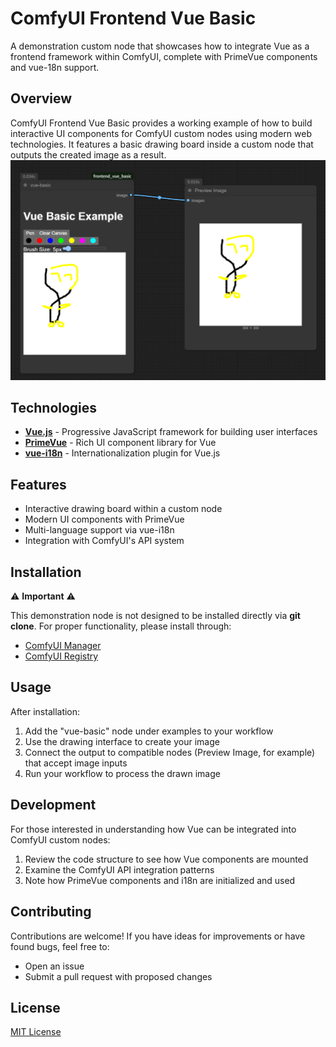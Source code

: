 # ComfyUI Frontend Vue Basic

A demonstration custom node that showcases how to integrate Vue as a frontend framework within ComfyUI, complete with PrimeVue components and vue-18n support.

## Overview

ComfyUI Frontend Vue Basic provides a working example of how to build interactive UI components for ComfyUI custom nodes using modern web technologies. It features a basic drawing board inside a custom node that outputs the created image as a result.
![image1](doc/img.png)

## Technologies

- **[Vue.js](https://vuejs.org/)** - Progressive JavaScript framework for building user interfaces
- **[PrimeVue](https://primevue.org/)** - Rich UI component library for Vue
- **[vue-i18n](https://vue-i18n.intlify.dev/)** - Internationalization plugin for Vue.js

## Features

- Interactive drawing board within a custom node
- Modern UI components with PrimeVue
- Multi-language support via vue-i18n
- Integration with ComfyUI's API system

## Installation

⚠️ **Important** ⚠️

This demonstration node is not designed to be installed directly via **git clone**. For proper functionality, please install through:

- [ComfyUI Manager]()
- [ComfyUI Registry]()

## Usage

After installation:

1. Add the "vue-basic" node under examples to your workflow
2. Use the drawing interface to create your image
3. Connect the output to compatible nodes (Preview Image, for example) that accept image inputs
4. Run your workflow to process the drawn image

## Development

For those interested in understanding how Vue can be integrated into ComfyUI custom nodes:

1. Review the code structure to see how Vue components are mounted
2. Examine the ComfyUI API integration patterns
3. Note how PrimeVue components and i18n are initialized and used

## Contributing

Contributions are welcome! If you have ideas for improvements or have found bugs, feel free to:

- Open an issue
- Submit a pull request with proposed changes

## License

[MIT License](LICENSE)